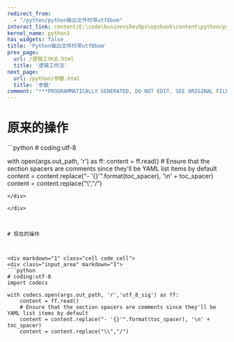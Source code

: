 ```yaml
---
redirect_from:
  - "/python/python输出文件时带utf8bom"
interact_link: content/E:\code\businessDevOps\opsbook\content\python/python输出文件时带UTF8BOM.ipynb
kernel_name: python3
has_widgets: false
title: 'Python输出文件时带utf8bom'
prev_page:
  url: /逻辑工作法.html
  title: '逻辑工作法'
next_page:
  url: /python/参数.html
  title: '参数'
comment: "***PROGRAMMATICALLY GENERATED, DO NOT EDIT. SEE ORIGINAL FILES IN /content***"
---
```

# 原来的操作



<div markdown="1" class="cell code_cell">
<div class="input_area" markdown="1">
```python
# coding:utf-8

with open(args.out_path, 'r') as ff:
    content = ff.read()
    # Ensure that the section spacers are comments since they'll be YAML list items by default
    content = content.replace("- '{}'".format(toc_spacer), '\n' + toc_spacer)
    content = content.replace("\\","/")

```
</div>

</div>



# 现在的操作



<div markdown="1" class="cell code_cell">
<div class="input_area" markdown="1">
```python
# coding:utf-8
import codecs

with codecs.open(args.out_path, 'r','utf_8_sig') as ff:
    content = ff.read()
    # Ensure that the section spacers are comments since they'll be YAML list items by default
    content = content.replace("- '{}'".format(toc_spacer), '\n' + toc_spacer)
    content = content.replace("\\","/")

```
</div>

</div>

